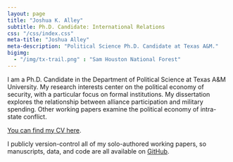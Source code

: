```yaml
---
layout: page
title: "Joshua K. Alley"
subtitle: Ph.D. Candidate: International Relations
css: "/css/index.css"
meta-title: "Joshua Alley"
meta-description: "Political Science Ph.D. Candidate at Texas A&M."
bigimg:
  - "/img/tx-trail.png" : "Sam Houston National Forest" 
---
```


I am a Ph.D. Candidate in the Department of Political Science at Texas A&M University.
My research interests center on the political economy of security, with a particular focus on formal institutions. 
My dissertation explores the relationship between alliance participation and military spending.
Other working papers examine the political economy of intra-state conflict.

[You can find my CV here](CV.pdf).

I publicly version-control all of my solo-authored working papers, so manuscripts, data, and code are all available on [GitHub](https://github.com/joshuaalley).
